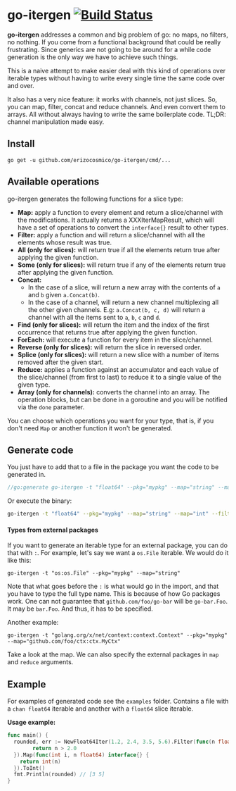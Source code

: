 # go-itergen [![Build Status](https://travis-ci.org/erizocosmico/go-itergen.svg)](https://travis-ci.org/erizocosmico/go-itergen)

**go-itergen** addresses a common and big problem of go: no maps, no filters, no nothing. If you come from a functional background that could be really frustrating. Since generics are not going to be around for a while code generation is the only way we have to achieve such things.

This is a naive attempt to make easier deal with this kind of operations over iterable types without having to write every single time the same code over and over.

It also has a very nice feature: it works with channels, not just slices. So, you can map, filter, concat and reduce channels. And even convert them to arrays. All without always having to write the same boilerplate code. TL;DR: channel manipulation made easy.

## Install

```
go get -u github.com/erizocosmico/go-itergen/cmd/...
```

## Available operations

go-itergen generates the following functions for a slice type:
* **Map:** apply a function to every element and return a slice/channel with the modifications. It actually returns a XXXIterMapResult, which will have a set of operations to convert the `interface{}` result to other types.
* **Filter:** apply a function and will return a slice/channel with all the elements whose result was true.
* **All (only for slices):** will return true if all the elements return true after applying the given function.
* **Some (only for slices):** will return true if any of the elements return true after applying the given function.
* **Concat:** 
  * In the case of a slice, will return a new array with the contents of `a` and `b` given `a.Concat(b)`.
  * In the case of a channel, will return a new channel multiplexing all the other given channels. E.g: `a.Concat(b, c, d)` will return a channel with all the items sent to `a`, `b`, `c` and `d`.
* **Find (only for slices):** will return the item and the index of the first occurrence that returns true after applying the given function.
* **ForEach:** will execute a function for every item in the slice/channel.
* **Reverse (only for slices):** will return the slice in reversed order.
* **Splice (only for slices):** will return a new slice with a number of items removed after the given start.
* **Reduce:** applies a function against an accumulator and each value of the slice/channel (from first to last) to reduce it to a single value of the given type.
* **Array (only for channels):** converts the channel into an array. The operation blocks, but can be done in a goroutine and you will be notified via the `done` parameter.

You can choose which operations you want for your type, that is, if you don't need `Map` or another function it won't be generated.

## Generate code

You just have to add that to a file in the package you want the code to be generated in.

```go
//go:generate go-itergen -t "float64" --pkg="mypkg" --map="string" --map="int" --filter --all --some --foreach --concat --find --reverse --splice --reduce="string" --reduce="int"
```

Or execute the binary:

```bash
go-itergen -t "float64" --pkg="mypkg" --map="string" --map="int" --filter --all --some --foreach --concat --find --reverse --splice --reduce="string" --reduce="int"
```

#### Types from external packages

If you want to generate an iterable type for an external package, you can do that with `:`.
For example, let's say we want a `os.File` iterable. We would do it like this:
```
go-itergen -t "os:os.File" --pkg="mypkg" --map="string"
```

Note that what goes before the `:` is what would go in the import, and that you have to type the full type name. This is because of how Go packages work. One can not guarantee that `github.com/foo/go-bar` will be `go-bar.Foo`. It may be `bar.Foo`. And thus, it has to be specified.

Another example:
```
go-itergen -t "golang.org/x/net/context:context.Context" --pkg="mypkg" --map="github.com/foo/ctx:ctx.MyCtx"
```

Take a look at the map. We can also specify the external packages in `map` and `reduce` arguments.

## Example

For examples of generated code see the `examples` folder. Contains a file with a `chan float64` iterable and another with a `float64` slice iterable.

**Usage example:**

```go
func main() {
  rounded, err := NewFloat64Iter(1.2, 2.4, 3.5, 5.6).Filter(func(n float64) bool {
		return n > 2.0
  }).Map(func(int i, n float64) interface{} {
    return int(n)
  }).ToInt()
  fmt.Println(rounded) // [3 5]
}
```
